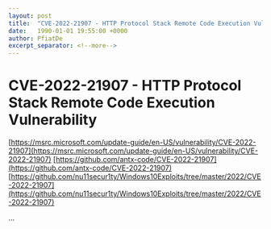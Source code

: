 ```yaml
---
layout: post
title:  "CVE-2022-21907 - HTTP Protocol Stack Remote Code Execution Vulnerability"
date:   1990-01-01 19:55:00 +0000
author: PfiatDe
excerpt_separator: <!--more-->
---
```


# CVE-2022-21907 - HTTP Protocol Stack Remote Code Execution Vulnerability
[https://msrc.microsoft.com/update-guide/en-US/vulnerability/CVE-2022-21907](https://msrc.microsoft.com/update-guide/en-US/vulnerability/CVE-2022-21907)
[https://github.com/antx-code/CVE-2022-21907](https://github.com/antx-code/CVE-2022-21907)
[https://github.com/nu11secur1ty/Windows10Exploits/tree/master/2022/CVE-2022-21907](https://github.com/nu11secur1ty/Windows10Exploits/tree/master/2022/CVE-2022-21907)

...
<!--more-->

